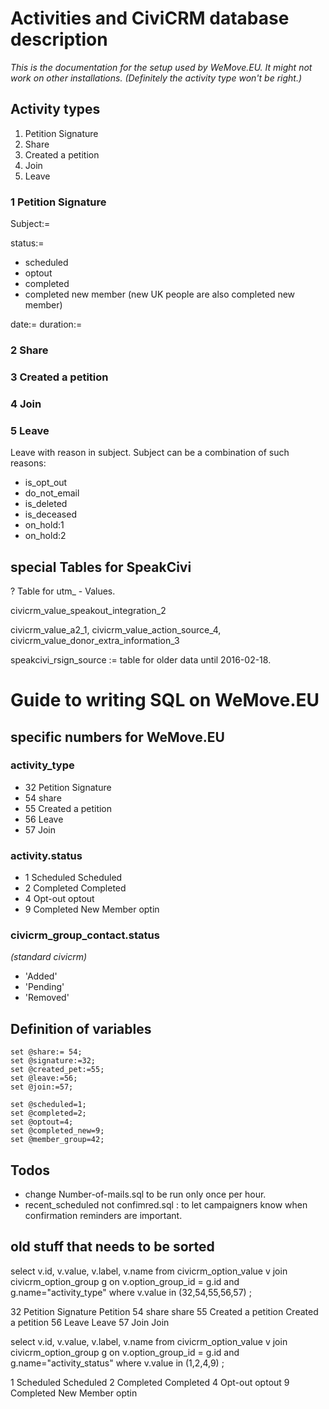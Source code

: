 # Activities and CiviCRM database description
*This is the documentation for the setup used by WeMove.EU. It might not work on other installations. (Definitely the activity type won't be right.)*

## Activity types
1. Petition Signature
2. Share
3. Created a petition
2. Join
3. Leave

### 1 Petition Signature
Subject:= 

status:=



- scheduled
- optout
- completed
- completed new member
(new UK people are also completed new member)


date:= 
duration:=

### 2 Share

### 3 Created a petition

### 4 Join

### 5 Leave

Leave with reason in subject. Subject can be a combination of such reasons:

- is\_opt_out
- do\_not_email
- is_deleted
- is_deceased
- on_hold:1
- on_hold:2

## special Tables for SpeakCivi

? Table for utm_ - Values.

civicrm\_value\_speakout\_integration_2

civicrm_value_a2_1, civicrm_value_action_source_4, civicrm_value_donor_extra_information_3



speakcivi\_rsign_source := table for older data until 2016-02-18. 


# Guide to writing SQL on WeMove.EU


## specific numbers for WeMove.EU


### activity_type
- 32	Petition Signature	
- 54	share	
- 55	Created a petition	
- 56	Leave	
- 57	Join	

### activity.status
- 1	Scheduled	Scheduled
- 2	Completed	Completed
- 4	Opt-out	optout
- 9	Completed New Member	optin

### civicrm\_group_contact.status
_(standard civicrm)_

- 'Added'
- 'Pending'
- 'Removed'


## Definition of variables

```mysql
set @share:= 54;
set @signature:=32;
set @created_pet:=55;
set @leave:=56;
set @join:=57;

set @scheduled=1;
set @completed=2;
set @optout=4;
set @completed_new=9; 
set @member_group=42;
```

## Todos

- change Number-of-mails.sql to be run only once per hour. 
- recent_scheduled not confimred.sql : to let campaigners know when confirmation reminders are important. 


## old stuff that needs to be sorted

select v.id, v.value, v.label, v.name from civicrm_option_value v 
join civicrm_option_group g on v.option_group_id = g.id and g.name="activity_type" 
where v.value in (32,54,55,56,57)
;

32	Petition Signature	Petition
54	share	share
55	Created a petition	Created a petition
56	Leave	Leave
57	Join	Join



select v.id, v.value, v.label, v.name from civicrm_option_value v 
join civicrm_option_group g on v.option_group_id = g.id and g.name="activity_status" 
where v.value in (1,2,4,9)
;

1	Scheduled	Scheduled
2	Completed	Completed
4	Opt-out	optout
9	Completed New Member	optin


